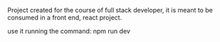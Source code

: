 Project created for the course of full stack developer, it is meant to be consumed in a front end, react project.

use it running the command: npm run dev
